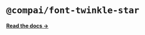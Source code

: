 # `@compai/font-twinkle-star`

[**Read the docs &rarr;**](https://components.ai/docs/typefaces/twinkle-star)

